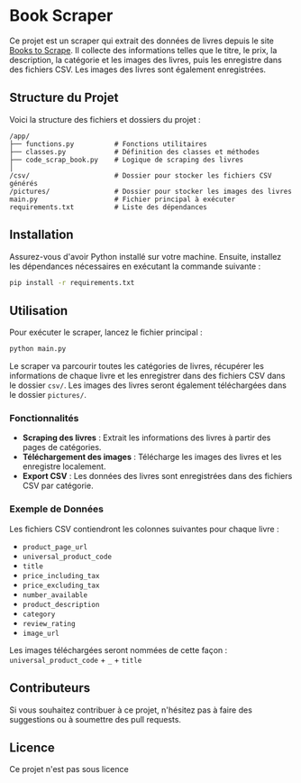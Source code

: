# Book Scraper

Ce projet est un scraper qui extrait des données de livres depuis le site [Books to Scrape](http://books.toscrape.com). Il collecte des informations telles que le titre, le prix, la description, la catégorie et les images des livres, puis les enregistre dans des fichiers CSV.
Les images des livres sont également enregistrées.

## Structure du Projet

Voici la structure des fichiers et dossiers du projet :
```
/app/
├── functions.py          # Fonctions utilitaires
├── classes.py            # Définition des classes et méthodes
├── code_scrap_book.py    # Logique de scraping des livres
│
/csv/                     # Dossier pour stocker les fichiers CSV générés
/pictures/                # Dossier pour stocker les images des livres
main.py                   # Fichier principal à exécuter
requirements.txt          # Liste des dépendances
```

## Installation

Assurez-vous d'avoir Python installé sur votre machine. Ensuite, installez les dépendances nécessaires en exécutant la commande suivante :

```bash
pip install -r requirements.txt
```

## Utilisation

Pour exécuter le scraper, lancez le fichier principal :

```bash
python main.py
```

Le scraper va parcourir toutes les catégories de livres, récupérer les informations de chaque livre et les enregistrer dans des fichiers CSV dans le dossier `csv/`. Les images des livres seront également téléchargées dans le dossier `pictures/`.


### Fonctionnalités

- **Scraping des livres** : Extrait les informations des livres à partir des pages de catégories.
- **Téléchargement des images** : Télécharge les images des livres et les enregistre localement.
- **Export CSV** : Les données des livres sont enregistrées dans des fichiers CSV par catégorie.

### Exemple de Données

Les fichiers CSV contiendront les colonnes suivantes pour chaque livre :

- `product_page_url`
- `universal_product_code`
- `title`
- `price_including_tax`
- `price_excluding_tax`
- `number_available`
- `product_description`
- `category`
- `review_rating`
- `image_url`

Les images téléchargées seront nommées de cette façon : `universal_product_code` + `_` + `title`

## Contributeurs

Si vous souhaitez contribuer à ce projet, n'hésitez pas à faire des suggestions ou à soumettre des pull requests.

## Licence

Ce projet n'est pas sous licence

